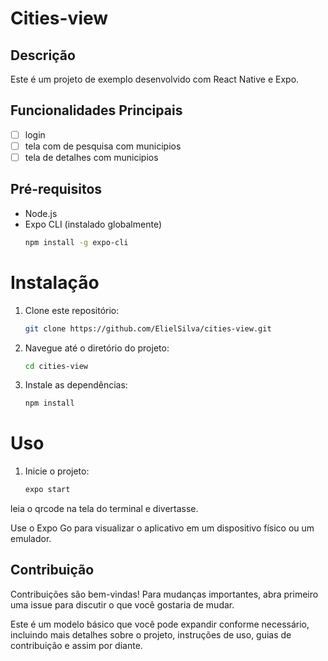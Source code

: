 # Cities-view

## Descrição
Este é um projeto de exemplo desenvolvido com React Native e Expo.

## Funcionalidades Principais
- [ ] login
- [ ] tela com de pesquisa com municipios
- [ ] tela de detalhes com municipios

## Pré-requisitos
- Node.js
- Expo CLI (instalado globalmente)
  ```sh
  npm install -g expo-cli

# Instalação
 1. Clone este repositório:
    ```sh
    git clone https://github.com/ElielSilva/cities-view.git
    ```

2. Navegue até o diretório do projeto:
    ```sh
    cd cities-view
    ```

 3. Instale as dependências:
    ```sh
    npm install
    ```

# Uso
1. Inicie o projeto:
    ```sh
    expo start
    ```
leia o qrcode na tela do terminal e divertasse.

Use o Expo Go para visualizar o aplicativo em um dispositivo físico ou um emulador.

## Contribuição
Contribuições são bem-vindas! Para mudanças importantes, abra primeiro uma issue para discutir o que você gostaria de mudar.


Este é um modelo básico que você pode expandir conforme necessário, incluindo mais detalhes sobre o projeto, instruções de uso, guias de contribuição e assim por diante.






